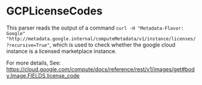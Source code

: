 GCPLicenseCodes
===============

This parser reads the output of a command
``curl -H "Metadata-Flavor: Google" "http://metadata.google.internal/computeMetadata/v1/instance/licenses/?recursive=True"``,
which is used to check whether the google cloud instance is a licensed marketplace instance.

For more details, See: https://cloud.google.com/compute/docs/reference/rest/v1/images/get#body.Image.FIELDS.license_code